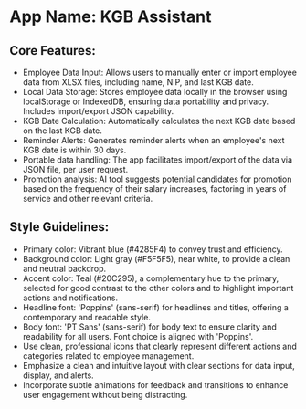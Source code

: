 # **App Name**: KGB Assistant

## Core Features:

- Employee Data Input: Allows users to manually enter or import employee data from XLSX files, including name, NIP, and last KGB date.
- Local Data Storage: Stores employee data locally in the browser using localStorage or IndexedDB, ensuring data portability and privacy. Includes import/export JSON capability.
- KGB Date Calculation: Automatically calculates the next KGB date based on the last KGB date.
- Reminder Alerts: Generates reminder alerts when an employee's next KGB date is within 30 days.
- Portable data handling: The app facilitates import/export of the data via JSON file, per user request.
- Promotion analysis: AI tool suggests potential candidates for promotion based on the frequency of their salary increases, factoring in years of service and other relevant criteria.

## Style Guidelines:

- Primary color: Vibrant blue (#4285F4) to convey trust and efficiency.
- Background color: Light gray (#F5F5F5), near white, to provide a clean and neutral backdrop.
- Accent color: Teal (#20C295), a complementary hue to the primary, selected for good contrast to the other colors and to highlight important actions and notifications.
- Headline font: 'Poppins' (sans-serif) for headlines and titles, offering a contemporary and readable style.
- Body font: 'PT Sans' (sans-serif) for body text to ensure clarity and readability for all users. Font choice is aligned with 'Poppins'.
- Use clean, professional icons that clearly represent different actions and categories related to employee management.
- Emphasize a clean and intuitive layout with clear sections for data input, display, and alerts.
- Incorporate subtle animations for feedback and transitions to enhance user engagement without being distracting.
